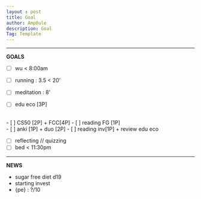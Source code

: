```yaml
---
layout : post
title: Goal
author: Amp0ule
description: Goal
Tag: Template
---
```


****
**GOALS**

- [ ] wu < 8:00am
- [ ] running : 3.5 < 20' 
- [ ] meditation : 8'
- [ ] edu eco [3P]


<br/>
- [ ] CS50 [2P] + FCC[4P]
- [ ] reading FG [1P]

<br/>
- [ ] anki [1P] + duo [2P]
- [ ] reading inv[1P] + review edu eco 

<br/>

- [ ] reflecting // quizzing
- [ ] bed < 11:30pm

*****
**NEWS**

- sugar free diet d19
- starting invest
- {pe} : ?/10
